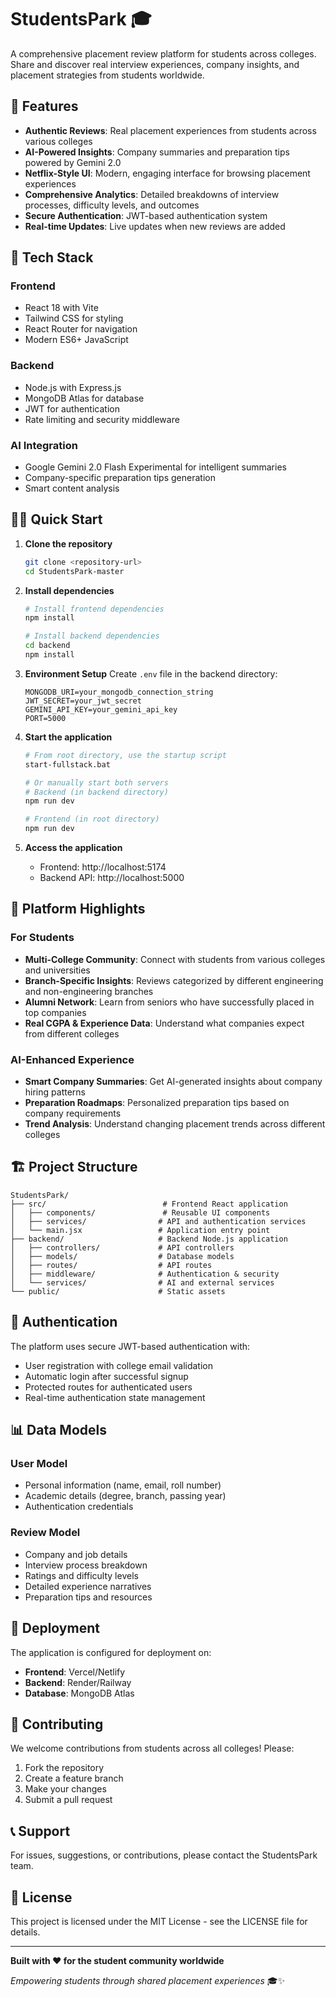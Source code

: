 # StudentsPark 🎓

A comprehensive placement review platform for students across colleges. Share and discover real interview experiences, company insights, and placement strategies from students worldwide.

## 🌟 Features

- **Authentic Reviews**: Real placement experiences from students across various colleges
- **AI-Powered Insights**: Company summaries and preparation tips powered by Gemini 2.0
- **Netflix-Style UI**: Modern, engaging interface for browsing placement experiences
- **Comprehensive Analytics**: Detailed breakdowns of interview processes, difficulty levels, and outcomes
- **Secure Authentication**: JWT-based authentication system
- **Real-time Updates**: Live updates when new reviews are added

## 🚀 Tech Stack

### Frontend
- React 18 with Vite
- Tailwind CSS for styling
- React Router for navigation
- Modern ES6+ JavaScript

### Backend
- Node.js with Express.js
- MongoDB Atlas for database
- JWT for authentication
- Rate limiting and security middleware

### AI Integration
- Google Gemini 2.0 Flash Experimental for intelligent summaries
- Company-specific preparation tips generation
- Smart content analysis

## 🏃‍♂️ Quick Start

1. **Clone the repository**
   ```bash
   git clone <repository-url>
   cd StudentsPark-master
   ```

2. **Install dependencies**
   ```bash
   # Install frontend dependencies
   npm install
   
   # Install backend dependencies
   cd backend
   npm install
   ```

3. **Environment Setup**
   Create `.env` file in the backend directory:
   ```env
   MONGODB_URI=your_mongodb_connection_string
   JWT_SECRET=your_jwt_secret
   GEMINI_API_KEY=your_gemini_api_key
   PORT=5000
   ```

4. **Start the application**
   ```bash
   # From root directory, use the startup script
   start-fullstack.bat
   
   # Or manually start both servers
   # Backend (in backend directory)
   npm run dev
   
   # Frontend (in root directory)
   npm run dev
   ```

5. **Access the application**
   - Frontend: http://localhost:5174
   - Backend API: http://localhost:5000

## 🎯 Platform Highlights

### For Students
- **Multi-College Community**: Connect with students from various colleges and universities
- **Branch-Specific Insights**: Reviews categorized by different engineering and non-engineering branches
- **Alumni Network**: Learn from seniors who have successfully placed in top companies
- **Real CGPA & Experience Data**: Understand what companies expect from different colleges

### AI-Enhanced Experience
- **Smart Company Summaries**: Get AI-generated insights about company hiring patterns
- **Preparation Roadmaps**: Personalized preparation tips based on company requirements
- **Trend Analysis**: Understand changing placement trends across different colleges

## 🏗️ Project Structure

```
StudentsPark/
├── src/                          # Frontend React application
│   ├── components/               # Reusable UI components
│   ├── services/                # API and authentication services
│   └── main.jsx                 # Application entry point
├── backend/                     # Backend Node.js application
│   ├── controllers/             # API controllers
│   ├── models/                  # Database models
│   ├── routes/                  # API routes
│   ├── middleware/              # Authentication & security
│   └── services/                # AI and external services
└── public/                      # Static assets
```

## 🔐 Authentication

The platform uses secure JWT-based authentication with:
- User registration with college email validation
- Automatic login after successful signup
- Protected routes for authenticated users
- Real-time authentication state management

## 📊 Data Models

### User Model
- Personal information (name, email, roll number)
- Academic details (degree, branch, passing year)
- Authentication credentials

### Review Model
- Company and job details
- Interview process breakdown
- Ratings and difficulty levels
- Detailed experience narratives
- Preparation tips and resources

## 🚀 Deployment

The application is configured for deployment on:
- **Frontend**: Vercel/Netlify
- **Backend**: Render/Railway
- **Database**: MongoDB Atlas

## 🤝 Contributing

We welcome contributions from students across all colleges! Please:

1. Fork the repository
2. Create a feature branch
3. Make your changes
4. Submit a pull request

## 📞 Support

For issues, suggestions, or contributions, please contact the StudentsPark team.

## 📜 License

This project is licensed under the MIT License - see the LICENSE file for details.

---

**Built with ❤️ for the student community worldwide**

*Empowering students through shared placement experiences* 🎓✨
